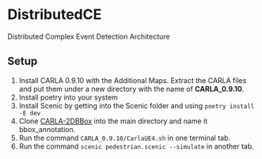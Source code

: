 # DistributedCE
Distributed Complex Event Detection Architecture

## Setup

1. Install CARLA 0.9.10 with the Additional Maps. Extract the CARLA files and put them under a new directory with the name of **CARLA_0.9.10**.
2. Install poetry into your system
3. Install Scenic by getting into the Scenic folder and using `poetry install -E dev`
4. Clone [CARLA-2DBBox](https://github.com/MukhlasAdib/CARLA-2DBBox) into the main directory and name it bbox_annotation.
5. Run the command `CARLA_0.9.10/CarlaUE4.sh` in one terminal tab.
6. Run the command `scenic pedestrian.scenic --simulate` in another tab.

